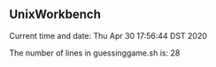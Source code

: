 ## UnixWorkbench

Current time and date:
Thu Apr 30 17:56:44 DST 2020

The number of lines in guessinggame.sh is:
28
